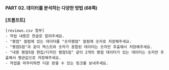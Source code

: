#### PART 02. 데이터를 분석하는 다양한 방법 (68쪽)

**[프롬프트]**

```
[reviews.csv 첨부]
- 작업 내용은 한글로 알려주세요.
- "평점" 칼럼에 있는 데이터를 "숫자평점" 칼럼에 숫자로 저장해주세요.
- "평점5점"과 같이 텍스트와 숫자가 혼합된 데이터는 숫자만 추출해서 저장해주세요.
- "내용 평점5점 편집/디자인 평점5점" 같이 2개의 평점 데이터가 있는 데이터는 숫자만 추출해서 평균값으로 저장해주세요.
- 작업을 마무리하면 다운 받을 수 있는 링크를 보내주세요.
```
